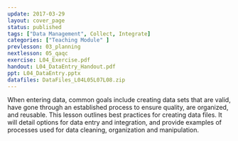 ```yaml
---
update: 2017-03-29
layout: cover_page
status: published
tags: ["Data Management", Collect, Integrate]
categories: ["Teaching Module" ]
prevlesson: 03_planning
nextlesson: 05_qaqc
exercise: L04_Exercise.pdf
handout: L04_DataEntry_Handout.pdf
ppt: L04_DataEntry.pptx
datafiles: DataFiles_L04L05L07L08.zip 
---
```


When entering data, common goals include creating data sets that are valid, have gone through an established process to ensure quality, are organized, and reusable. This lesson outlines best practices for creating data files. It will detail options for data entry and integration, and provide examples of processes used for data cleaning, organization and manipulation.
